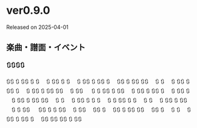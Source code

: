 # ver0.9.0

Released on 2025-04-01

## 楽曲・譜面・イベント

### 🔃🔃🔃🔃

🔃🔃 🔃 🔃🔃 🔃 🔃 　🔃 🔃🔃 🔃 🔃 　🔃 🔃🔃 🔃 🔃🔃 🔃 　🔃🔃 🔃 🔃🔃 🔃🔃 　🔃 🔃 　🔃 🔃🔃 🔃 🔃🔃 🔃 　🔃 🔃🔃 🔃 🔃🔃 🔃🔃 　🔃 🔃🔃 　
🔃 🔃 🔃🔃 🔃 🔃🔃 　🔃 🔃🔃 🔃 🔃🔃 🔃 　🔃 🔃🔃 🔃 　🔃 🔃🔃 🔃 🔃🔃 🔃🔃 　🔃 🔃 　🔃 🔃🔃 🔃 🔃 🔃 　🔃 🔃 🔃🔃 🔃 🔃 　🔃 🔃 　🔃 🔃🔃 🔃 🔃🔃 　🔃 🔃 🔃🔃 　
🔃🔃 🔃 🔃 🔃🔃 　🔃 🔃🔃 　🔃🔃 🔃 　🔃🔃 🔃 🔃🔃 🔃🔃 　🔃🔃 🔃 　🔃 🔃 　🔃 🔃🔃 🔃 🔃🔃 🔃 　🔃🔃 🔃🔃 🔃🔃 🔃 🔃🔃 　
